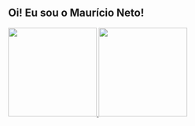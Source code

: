 ## Oi! Eu sou o Maurício Neto!

<div>
  <a href="https://beacons.ai/adzuki1">
  <img height="180em" src = "https://github-readme-stats.vercel.app/api?username=adzuki1&show_icons=true&theme=dark&include_all_commits=true&count_privade=true"/>
  <img height="180em" src = "https://github-readme-stats.vercel.app/api/toplangs/?username=adzuki1&layout=compact&langs_count=3&theme=dark"/>
<div>
  

